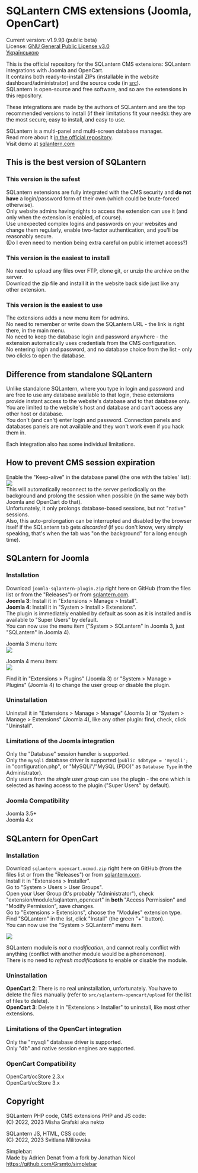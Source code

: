 # SQLantern CMS extensions (Joomla, OpenCart)
Current version: v1.9.9β (public beta)\
License: [GNU General Public License v3.0](LICENSE)\
[Українською](README_uk.md)

This is the official repository for the SQLantern CMS extensions: SQLantern integrations with Joomla and OpenCart.\
It contains both ready-to-install ZIPs (installable in the website dashboard/administrator) and the source code (in [src](src)).\
SQLantern is open-source and free software, and so are the extensions in this repository.

These integrations are made by the authors of SQLantern and are the top recommended versions to install (if their limitations fit your needs): they are the most secure, easy to install, and easy to use.

SQLantern is a multi-panel and multi-screen database manager.\
Read more about it [in the official repository](https://github.com/nekto-kotik/sqlantern).\
Visit demo at [sqlantern.com](https://sqlantern.com/)

## This is the best version of SQLantern
### This version is the safest
SQLantern extensions are fully integrated with the CMS security and **do not have** a login/password form of their own (which could be brute-forced otherwise).\
Only website admins having rights to access the extension can use it (and only when the extension is enabled, of course).\
Use unexpected complex logins and passwords on your websites and change them regularly, enable two-factor authentication, and you'll be reasonably secure.\
(Do I even need to mention being extra careful on public internet access?)

### This version is the easiest to install
No need to upload any files over FTP, clone git, or unzip the archive on the server.\
Download the zip file and install it in the website back side just like any other extension.

### This version is the easiest to use
The extensions adds a new menu item for admins.\
No need to remember or write down the SQLantern URL - the link is right there, in the main menu.\
No need to keep the database login and password anywhere - the extension automatically uses credentials from the CMS configuration.\
No entering login and password, and no database choice from the list - only two clicks to open the database.

## Difference from standalone SQLantern
Unlike standalone SQLantern, where you type in login and password and are free to use any database available to that login, these extensions provide instant access to the website's database and to that database only.\
You are limited to the website's host and database and can't access any other host or database.\
You don't (and can't) enter login and password. Connection panels and databases panels are not available and they won't work even if you hack them in.

Each integration also has some individual limitations.

## How to prevent CMS session expiration
Enable the "Keep-alive" in the database panel (the one with the tables' list): ![](https://sqlantern.com/images/icon_keep_alive.png)\
This will automatically reconnect to the server periodically on the background and prolong the session when possible (in the same way both Joomla and OpenCart do that).\
Unfortunately, it only prolongs database-based sessions, but not "native" sessions.\
Also, this auto-prolongation can be interrupted and disabled by the browser itself if the SQLantern tab gets _discarded_ (if you don't know, very simply speaking, that's when the tab was "on the background" for a long enough time).

## SQLantern for Joomla
### Installation
Download `joomla-sqlantern-plugin.zip` right here on GitHub (from the files list or from the "Releases") or from [sqlantern.com](https://sqlantern.com/).\
**Joomla 3**: Install it in "Extensions > Manage > Install".\
**Joomla 4**: Install it in "System > Install > Extensions".\
The plugin is immediately enabled by default as soon as it is installed and is available to "Super Users" by default.\
You can now use the menu item ("System > SQLantern" in Joomla 3, just "SQLantern" in Joomla 4).

Joomla 3 menu item:\
![](https://sqlantern.com/images/en_cms_joomla3_menu_item.png)

Joomla 4 menu item:\
![](https://sqlantern.com/images/en_cms_joomla4_menu_item.png)

Find it in "Extensions > Plugins" (Joomla 3) or "System > Manage > Plugins" (Joomla 4) to change the user group or disable the plugin.

### Uninstallation
Uninstall it in "Extensions > Manage > Manage" (Joomla 3) or "System > Manage > Extensions" (Joomla 4), like any other plugin: find, check, click "Uninstall".

### Limitations of the Joomla integration
Only the "Database" session handler is supported.\
Only the `mysqli` database driver is supported (`public $dbtype = 'mysqli';` in "configuration.php", or "MySQLi"/"MySQL (PDO)" as `Database Type` in the Administrator).\
Only users from the _single user group_ can use the plugin - the one which is selected as having access to the plugin ("Super Users" by default).

### Joomla Compatibility
Joomla 3.5+\
Joomla 4.x

## SQLantern for OpenCart
### Installation
Download `sqlantern_opencart.ocmod.zip` right here on GitHub (from the files list or from the "Releases") or from [sqlantern.com](https://sqlantern.com/).\
Install it in "Extensions > Installer".\
Go to "System > Users > User Groups".\
Open your User Group (it's probably "Administrator"), check "extension/module/sqlantern_opencart" in **both** "Access Permission" and "Modify Permission", save changes.\
Go to "Extensions > Extensions", choose the "Modules" extension type.\
Find "SQLantern" in the list, click "Install" (the green "+" button).\
You can now use the "System > SQLantern" menu item.

![](https://sqlantern.com/images/en_cms_opencart_menu_item.png)

SQLantern module is _not a modification_, and cannot really conflict with anything (conflict with another module would be a phenomenon).\
There is no need to _refresh modifications_ to enable or disable the module.

### Uninstallation
**OpenCart 2**: There is no real uninstallation, unfortunately. You have to delete the files manually (refer to `src/sqlantern-opencart/upload` for the list of files to delete).\
**OpenCart 3**: Delete it in "Extensions > Installer" to uninstall, like most other extensions.

### Limitations of the OpenCart integration
Only the "mysqli" database driver is supported.\
Only "db" and native session engines are supported.

### OpenCart Compatibility
OpenCart/ocStore 2.3.x\
OpenCart/ocStore 3.x

## Copyright
SQLantern PHP code, CMS extensions PHP and JS code:\
(C) 2022, 2023 Misha Grafski aka nekto

SQLantern JS, HTML, CSS code:\
(C) 2022, 2023 Svitlana Militovska

Simplebar:\
Made by Adrien Denat from a fork by Jonathan Nicol\
https://github.com/Grsmto/simplebar